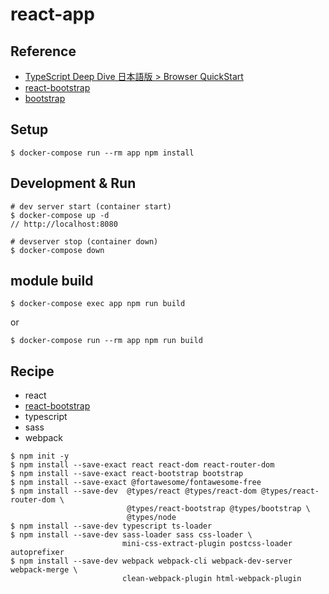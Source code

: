 # react-app

## Reference

* [TypeScript Deep Dive 日本語版 > Browser QuickStart](https://typescript-jp.gitbook.io/deep-dive/browser)
* [react-bootstrap](https://react-bootstrap.github.io/)
* [bootstrap](https://getbootstrap.com/docs/4.4/getting-started/introduction/)

## Setup

```
$ docker-compose run --rm app npm install
```

## Development & Run

```
# dev server start (container start)
$ docker-compose up -d
// http://localhost:8080
```
```
# devserver stop (container down)
$ docker-compose down
```

## module build

```
$ docker-compose exec app npm run build
```
or
```
$ docker-compose run --rm app npm run build
```

## Recipe

* react
* [react-bootstrap](https://react-bootstrap.github.io/)
* typescript
* sass
* webpack

```
$ npm init -y
$ npm install --save-exact react react-dom react-router-dom
$ npm install --save-exact react-bootstrap bootstrap
$ npm install --save-exact @fortawesome/fontawesome-free
$ npm install --save-dev  @types/react @types/react-dom @types/react-router-dom \
                          @types/react-bootstrap @types/bootstrap \
                          @types/node
$ npm install --save-dev typescript ts-loader
$ npm install --save-dev sass-loader sass css-loader \
                         mini-css-extract-plugin postcss-loader autoprefixer
$ npm install --save-dev webpack webpack-cli webpack-dev-server webpack-merge \
                         clean-webpack-plugin html-webpack-plugin
```
